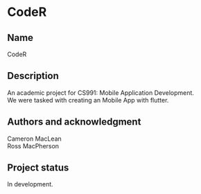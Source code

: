 # CodeR


## Name
CodeR

## Description
An academic project for CS991: Mobile Application Development. <br />
We were tasked with creating an Mobile App with flutter.

## Authors and acknowledgment
Cameron MacLean <br />
Ross MacPherson <br />

## Project status
In development.
